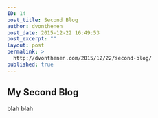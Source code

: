 ```yaml
---
ID: 14
post_title: Second Blog
author: dvonthenen
post_date: 2015-12-22 16:49:53
post_excerpt: ""
layout: post
permalink: >
  http://dvonthenen.com/2015/12/22/second-blog/
published: true
---
```

## My Second Blog

blah blah